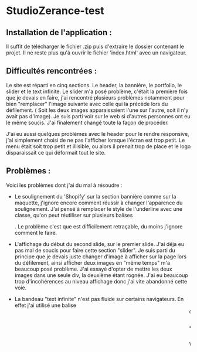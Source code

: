 # StudioZerance-test


Installation de l'application :
----------

Il suffit de télécharger le fichier .zip puis d'extraire le dossier contenant le projet. 
Il ne reste plus qu'à ouvrir le fichier 'index.html' avec un navigateur. 

Difficultés rencontrées :
----------

Le site est réparti en cinq sections. Le header, la bannière, le portfolio, le slider et le text infinite.
Le slider m'a posé problème, c'était la première fois que je devais en faire, j'ai rencontré plusieurs problèmes notamment pour bien "remplacer" l'image suivante avec celle qui la précède lors du défilement. ( Soit les deux images apparaissaient l'une sur l'autre, soit il n'y avait pas d'image). Je suis parti voir sur le web si d'autres personnes ont eu le même soucis. J'ai finalement changé toute la façon de procéder.

J'ai eu aussi quelques problèmes avec le header pour le rendre responsive, j'ai simplement choisi de ne pas l'afficher lorsque l'écran est trop petit. Le menu était soit trop petit et illisible, ou alors il prenait trop de place et le logo disparaissait ce qui déformait tout le site. 

Problèmes : 
----------

Voici les problèmes dont j'ai du mal à résoudre :

- Le soulignement du 'Shopify' sur la section bannière comme sur la maquette, j'ignore encore comment réussir à changer l'apparence du soulignement. 
J'ai pensé à remplacer le style de l'underline avec une classe, qu'on peut réutiliser sur plusieurs balises <div>. Le problème c'est que est difficilement retraçable, du moins j'ignore comment le faire.
  
- L'affichage du début du second slide, sur le premier slide. J'ai déja eu pas mal de soucis pour faire cette section "slider". Je suis parti du principe que je devais juste changer d'image à afficher sur la page lors du défilement, ainsi afficher deux images en "même temps" m'a beaucoup posé problème.
J'ai essayé d'opter de mettre les deux images dans une seule div, la deuxième étant rognée. J'ai eu beaucoup trop d'incohérences au niveau affichage donc j'ai vite abandonné cette voie. 

- La bandeau "text infinite" n'est pas fluide sur certains navigateurs. En effet j'ai utilisé une balise <marquee> qui est obsolète d'après ce que j'ai pu comprendre, ce qui le rend pas fluide pour tous. 
A mon avis, l'utilisation du CSS devrait être plus appropriée, notamment avec l'aide de @keyframes. J'ai fais pas mal d'essais, mais cela reste sans succès. Soit le texte ne défile pas, soit il n'apparaît tout simplement plus.
Je reste persuadé que pour cette partie, avec un peu plus d'entraînement et de connaissances en CSS, je pourrais y parvenir.
  
Temps par section : 
-------------

Voici le temps que j'ai consacré pour chaque section :
* Section header : 10 minutes
* Section bannière : 5 minutes
* Section portfolio : 30 minutes
* Section slider : 3 heures
* Section text infinite : 1 heure

* Rendre le site responsive + compléter les détails : 3 heures
 


